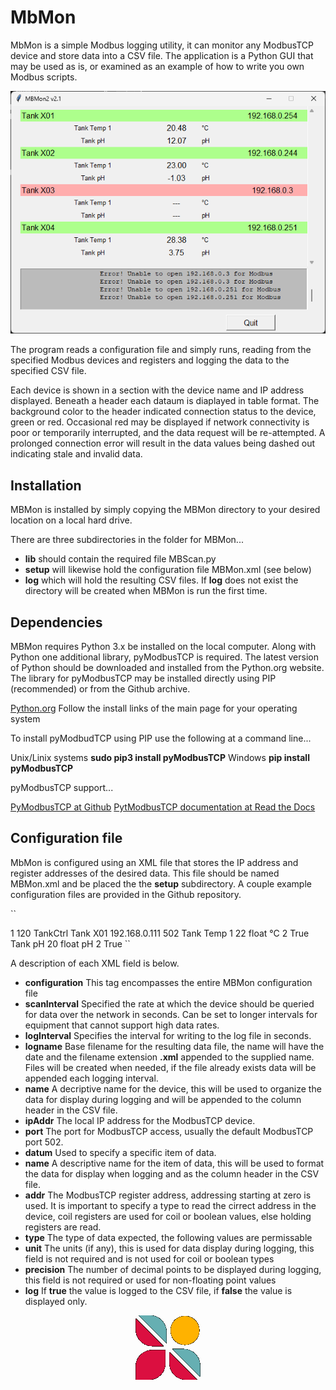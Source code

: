 # MbMon
MbMon is a simple Modbus logging utility, it can monitor any ModbusTCP device and store data into a CSV file.  The application is a Python GUI that may be used as is, or examined as an example of how to write you own Modbus scripts.

![MBMon GUI](/res/MBMon.png)

The program reads a configuration file and simply runs, reading from the specified Modbus devices and registers and logging the data to the specified CSV file.

Each device is shown in a section with the device name and IP address displayed.  Beneath a header each dataum is diaplayed in table format.  The background color to the header indicated connection status to the device, green or red.  Occasional red may be displayed if network connectivity is poor or temporarily interrupted, and the data request will be re-attempted.  A prolonged connection error will result in the data values being dashed out indicating stale and invalid data.

## Installation
MBMon is installed by simply copying the MBMon directory to your desired location on a local hard drive.

There are three subdirectories in the folder for MBMon...
+ **lib** should contain the required file MBScan.py
+ **setup** will likewise hold the configuration file MBMon.xml (see below)
+ **log** which will hold the resulting CSV files.  If **log** does not exist the directory will be created when MBMon is run the first time.

## Dependencies
MBMon requires Python 3.x be installed on the local computer.  Along with Python one additional library, pyModbusTCP is required.  The latest version of Python should be downloaded and installed from the Python.org website.  The library for pyModbusTCP may be installed directly using PIP (recommended) or from the Github archive.

[Python.org](https://www.python.org/) Follow the install links of the main page for your operating system

To install pyModbudTCP using PIP use the following at a command line...

Unix/Linix systems  **sudo pip3 install pyModbusTCP**
Windows **pip install pyModbusTCP**

pyModbusTCP support...

[PyModbusTCP at Github](https://github.com/sourceperl/pyModbusTCP)
[PytModbusTCP documentation at Read the Docs](https://pymodbustcp.readthedocs.io/en/stable/index.html)

## Configuration file
MbMon is configured using an XML file that stores the IP address and register addresses of the desired data.  This file should be named MBMon.xml and be placed the the **setup** subdirectory.  A couple example configuration files are provided in the Github repository.

``
<!-- Modbus Monitor  Configuration File -->
<configuration>
  <scanInterval>1</scanInterval>
  <logInterval>120</logInterval>
  <logName>TankCtrl</logName>
  <device>
    <name>Tank X01</name>
    <ipAddr>192.168.0.111</ipAddr>
    <port>502</port>
    <datum>
      <name>Tank Temp 1</name>
      <addr>22</addr>
      <type>float</type>
      <unit>°C</unit>
      <precision>2</precision>
      <log>True</log>
    </datum>
    <datum>
      <name>Tank pH</name>
      <addr>20</addr>
      <type>float</type>
      <unit>pH</unit>
      <precision>2</precision>
      <log>True</log>
    </datum>
  </device>
</configuration>
``

A description of each XML field is below.

+ **configuration** This tag encompasses the entire MBMon configuration file
+ **scanInterval** Specified the rate at which the device should be queried for data over the network in seconds.  Can be set to longer intervals for equipment that cannot support high data rates.
+ **logInterval** Specifies the interval for writing to the log file in seconds.
+ **logname** Base filename for the resulting data file, the name will have the date and the filename extension **.xml** appended to the supplied name.  Files will be created when needed, if the file already exists data will be appended each logging interval.
+ **name** A decriptive name for the device, this will be used to organize the data for display during logging and will be appended to the column header in the CSV file.
+ **ipAddr** The local IP address for the ModbusTCP device.
+ **port** The port for ModbusTCP access, usually the default ModbusTCP port 502.
+ **datum** Used to specify a specific item of data.
+ **name** A descriptive name for the item of data, this will be used to format the data for display when logging and as the column header in the CSV file.
+ **addr** The ModbusTCP register address, addressing starting at zero is used. It is important to specify a type to read the cirrect address in the device, coil registers are used for coil or boolean values, else holding registers are read.
+ **type** The type of data expected, the following values are permissable
+ **unit** The units (if any), this is used for data display during logging, this field is not required and is not used for coil or boolean types
+ **precision** The number of decimal points to be displayed during logging, this field is not required or used for non-floating point values
+ **log** If **true** the value is logged to the CSV file, if **false** the value is displayed only.
<p align="center"><img src="/res/SymbrosiaLogo.png"></p>